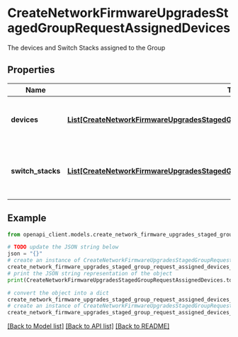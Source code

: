 # CreateNetworkFirmwareUpgradesStagedGroupRequestAssignedDevices

The devices and Switch Stacks assigned to the Group

## Properties

Name | Type | Description | Notes
------------ | ------------- | ------------- | -------------
**devices** | [**List[CreateNetworkFirmwareUpgradesStagedGroupRequestAssignedDevicesDevicesInner]**](CreateNetworkFirmwareUpgradesStagedGroupRequestAssignedDevicesDevicesInner.md) | Data Array of Devices containing the name and serial | [optional] 
**switch_stacks** | [**List[CreateNetworkFirmwareUpgradesStagedGroupRequestAssignedDevicesSwitchStacksInner]**](CreateNetworkFirmwareUpgradesStagedGroupRequestAssignedDevicesSwitchStacksInner.md) | Data Array of Switch Stacks containing the name and id | [optional] 

## Example

```python
from openapi_client.models.create_network_firmware_upgrades_staged_group_request_assigned_devices import CreateNetworkFirmwareUpgradesStagedGroupRequestAssignedDevices

# TODO update the JSON string below
json = "{}"
# create an instance of CreateNetworkFirmwareUpgradesStagedGroupRequestAssignedDevices from a JSON string
create_network_firmware_upgrades_staged_group_request_assigned_devices_instance = CreateNetworkFirmwareUpgradesStagedGroupRequestAssignedDevices.from_json(json)
# print the JSON string representation of the object
print(CreateNetworkFirmwareUpgradesStagedGroupRequestAssignedDevices.to_json())

# convert the object into a dict
create_network_firmware_upgrades_staged_group_request_assigned_devices_dict = create_network_firmware_upgrades_staged_group_request_assigned_devices_instance.to_dict()
# create an instance of CreateNetworkFirmwareUpgradesStagedGroupRequestAssignedDevices from a dict
create_network_firmware_upgrades_staged_group_request_assigned_devices_from_dict = CreateNetworkFirmwareUpgradesStagedGroupRequestAssignedDevices.from_dict(create_network_firmware_upgrades_staged_group_request_assigned_devices_dict)
```
[[Back to Model list]](../README.md#documentation-for-models) [[Back to API list]](../README.md#documentation-for-api-endpoints) [[Back to README]](../README.md)


